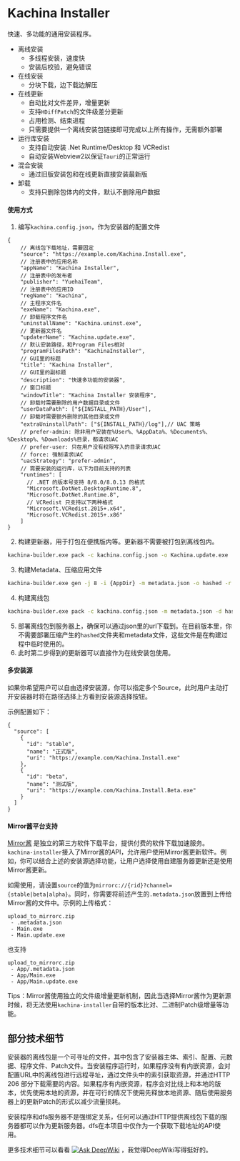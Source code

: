 # Kachina Installer

快速、多功能的通用安装程序。

 - 离线安装
   - 多线程安装，速度快
   - 安装后校验，避免错误
 - 在线安装
   - 分块下载，边下载边解压
 - 在线更新
   - 自动比对文件差异，增量更新
   - 支持`HDiffPatch`的文件级差分更新
   - 占用检测、结束进程
   - 只需要提供一个离线安装包链接即可完成以上所有操作，无需额外部署
 - 运行库安装
   - 支持自动安装 .Net Runtime/Desktop 和 VCRedist
   - 自动安装Webview2以保证`Tauri`的正常运行
 - 混合安装
   - 通过旧版安装包和在线更新直接安装最新版
 - 卸载
   - 支持只删除包体内的文件，默认不删除用户数据


#### 使用方式
1. 编写`kachina.config.json`，作为安装器的配置文件
```jsonc
{
    // 离线包下载地址，需要固定
    "source": "https://example.com/Kachina.Install.exe",
    // 注册表中的应用名称
    "appName": "Kachina Installer",
    // 注册表中的发布者
    "publisher": "YuehaiTeam",
    // 注册表中的应用ID
    "regName": "Kachina",
    // 主程序文件名
    "exeName": "Kachina.exe",
    // 卸载程序文件名
    "uninstallName": "Kachina.uninst.exe",
    // 更新器文件名
    "updaterName": "Kachina.update.exe",
    // 默认安装路径，和Program Files相对
    "programFilesPath": "KachinaInstaller",
    // GUI里的标题
    "title": "Kachina Installer",
    // GUI里的副标题
    "description": "快速多功能的安装器",
    // 窗口标题
    "windowTitle": "Kachina Installer 安装程序",
    // 卸载时需要删除的用户数据目录或文件
    "userDataPath": ["${INSTALL_PATH}/User"],
    // 卸载时需要额外删除的其他目录或文件
    "extraUninstallPath": ["${INSTALL_PATH}/log"],// UAC 策略
    // prefer-admin: 除非用户安装在%User%、%AppData%、%Documents%、%Desktop%、%Downloads%目录，都请求UAC
    // prefer-user: 只在用户没有权限写入的目录请求UAC
    // force: 强制请求UAC
    "uacStrategy": "prefer-admin",
    // 需要安装的运行库，以下为目前支持的列表
    "runtimes": [
      // .NET 的版本号支持 8/8.0/8.0.13 的格式
      "Microsoft.DotNet.DesktopRuntime.8",
      "Microsoft.DotNet.Runtime.8",
      // VCRedist 只支持以下两种格式
      "Microsoft.VCRedist.2015+.x64",
      "Microsoft.VCRedist.2015+.x86"
    ]
}
```
2. 构建更新器，用于打包在便携版内等。更新器不需要被打包到离线包内。
```bat
kachina-builder.exe pack -c kachina.config.json -o Kachina.update.exe
```
3. 构建Metadata、压缩应用文件
```bat
kachina-builder.exe gen -j 8 -i {AppDir} -m metadata.json -o hashed -r {AppId} -t {Version} -u Kachina.update.exe
```
4. 构建离线包
```bat
kachina-builder.exe pack -c kachina.config.json -m metadata.json -d hashed -o Kachina.Install.exe
```
5. 部署离线包到服务器上，确保可以通过json里的url下载到。在目前版本里，你不需要部署压缩产生的`hashed`文件夹和metadata文件，这些文件是在构建过程中临时使用的。
6. 此时第二步得到的更新器可以直接作为在线安装包使用。

#### 多安装源
如果你希望用户可以自由选择安装源，你可以指定多个Source，此时用户主动打开安装器时将在路径选择上方看到安装源选择按钮。

示例配置如下：
```
{
  "source": [
    {
      "id": "stable",
      "name": "正式版",
      "uri": "https://example.com/Kachina.Install.exe"
    },
    {
      "id": "beta",
      "name": "测试版",
      "uri": "https://example.com/Kachina.Install.Beta.exe"
    }
  ]
}
```

#### Mirror酱平台支持
[Mirror酱](https://mirrorchyan.com) 是独立的第三方软件下载平台，提供付费的软件下载加速服务。`kachina-installer`接入了Mirror酱的API，允许用户使用Mirror酱更新软件。例如，你可以结合上述的安装源选择功能，让用户选择使用自建服务器更新还是使用Mirror酱更新。


如需使用，请设置`source`的值为`mirrorc://{rid}?channel={stable|beta|alpha}`。同时，你需要将前述产生的`.metadata.json`放置到上传给Mirror酱的文件中。示例的上传格式：
```
upload_to_mirrorc.zip
 - .metadata.json
 - Main.exe
 - Main.update.exe
```
也支持
```
upload_to_mirrorc.zip
 - App/.metadata.json
 - App/Main.exe
 - App/Main.update.exe
```

Tips：Mirror酱使用独立的文件级增量更新机制，因此当选择Mirror酱作为更新源时候，将无法使用`kachina-installer`自带的版本比对、二进制Patch级增量等功能。


## 部分技术细节
安装器的离线包是一个可寻址的文件，其中包含了安装器主体、索引、配置、元数据、程序文件、Patch文件。当安装程序运行时，如果程序没有有内嵌资源，会对配置URL中的离线包进行远程寻址，通过文件头中的索引获取资源，并通过HTTP 206 部分下载需要的内容。如果程序有内嵌资源，程序会对比线上和本地的版本，优先使用本地的资源，并在可行的情况下使用先释放本地资源、随后使用服务器上的更新Patch的形式以减少流量损耗。

安装程序和dfs服务器不是强绑定关系，任何可以通过HTTP提供离线包下载的服务器都可以作为更新服务器。dfs在本项目中仅作为一个获取下载地址的API使用。

更多技术细节可以看看 [![Ask DeepWiki](https://deepwiki.com/badge.svg)](https://deepwiki.com/YuehaiTeam/kachina-installer) ，我觉得DeepWiki写得挺好的。